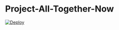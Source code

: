 # Project-All-Together-Now
[![Deploy](https://github.com/RiverDot/Project-All-Together-Now/actions/workflows/main.yml/badge.svg)](https://github.com/RiverDot/Project-All-Together-Now/actions/workflows/main.yml)
